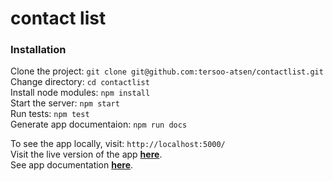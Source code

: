# contact list
### Installation
Clone the project:              `git clone git@github.com:tersoo-atsen/contactlist.git`<br>
Change directory:               `cd contactlist`<br>
Install node modules:           `npm install`<br>
Start the server:               `npm start`<br>
Run tests:                      `npm test`<br>
Generate app documentaion:      `npm run docs`<br>

To see the app locally, visit:  `http://localhost:5000/`<br>
Visit the live version of the app **[here](https://goofy-banach-8f887f.netlify.app/)**.<br>
See app documentation **[here](https://tersoo-atsen.github.io/contactlist/)**.